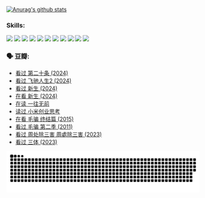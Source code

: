 
[![Anurag's github stats](https://github-readme-stats.vercel.app/api?username=w940853815)](https://github.com/anuraghazra/github-readme-stats)

### Skills:

<code><img height="32" src="https://cdn.jsdelivr.net/npm/simple-icons@v5/icons/python.svg"></code>
<code><img height="32" src="https://cdn.jsdelivr.net/npm/simple-icons@v5/icons/javascript.svg"></code>
<code><img height="32" src="https://cdn.jsdelivr.net/npm/simple-icons@v5/icons/django.svg"></code>
<code><img height="32" src="https://cdn.jsdelivr.net/npm/simple-icons@v5/icons/flask.svg"></code>
<code><img height="32" src="https://cdn.jsdelivr.net/npm/simple-icons@v5/icons/vuetify.svg"></code>
<code><img height="32" src="https://cdn.jsdelivr.net/npm/simple-icons@v5/icons/git.svg"></code>
<code><img height="32" src="https://cdn.jsdelivr.net/npm/simple-icons@v5/icons/docker.svg"></code>
<code><img height="32" src="https://cdn.jsdelivr.net/npm/simple-icons@v5/icons/postgresql.svg"></code>
<code><img height="32" src="https://cdn.jsdelivr.net/npm/simple-icons@v5/icons/elasticsearch.svg"></code>
<code><img height="32" src="https://cdn.jsdelivr.net/npm/simple-icons@v5/icons/macos.svg"></code>
<code><img height="32" src="https://cdn.jsdelivr.net/npm/simple-icons@v5/icons/linux.svg"></code>

### 🗣 豆瓣:

<!-- DOUBAN-ACTIVITIES:START -->
- [看过 第二十条‎ (2024)](https://www.douban.com/people/136069238/status/4618624208/?_i=16704263)
- [看过 飞驰人生2‎ (2024)](https://www.douban.com/people/136069238/status/4616048805/?_i=16704263)
- [看过 新生‎ (2024)](https://www.douban.com/people/136069238/status/4612373431/?_i=16704263)
- [在看 新生‎ (2024)](https://www.douban.com/people/136069238/status/4607441062/?_i=16704263)
- [在读 一往无前](https://www.douban.com/people/136069238/status/4590507310/?_i=16704263)
- [读过 小米创业思考](https://www.douban.com/people/136069238/status/4590506983/?_i=16704263)
- [在看 毛骗 终结篇‎ (2015)](https://www.douban.com/people/136069238/status/4581971924/?_i=16704263)
- [看过 毛骗 第二季‎ (2011)](https://www.douban.com/people/136069238/status/4581971810/?_i=16704263)
- [看过 周处除三害 周處除三害‎ (2023)](https://www.douban.com/people/136069238/status/4575646701/?_i=16704263)
- [看过 三体‎ (2023)](https://www.douban.com/people/136069238/status/4574263039/?_i=16704263)
<!-- DOUBAN-ACTIVITIES:END -->


![Snake animation](https://raw.githubusercontent.com/w940853815/w940853815/output/github-contribution-grid-snake.svg)

<!--
**w940853815/w940853815** is a ✨ _special_ ✨ repository because its `README.md` (this file) appears on your GitHub profile.

Here are some ideas to get you started:

- 🔭 I’m currently working on ...
- 🌱 I’m currently learning ...
- 👯 I’m looking to collaborate on ...
- 🤔 I’m looking for help with ...
- 💬 Ask me about ...
- 📫 How to reach me: ...
- 😄 Pronouns: ...
- ⚡ Fun fact: ...
-->
